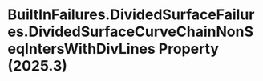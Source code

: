 # BuiltInFailures.DividedSurfaceFailures.DividedSurfaceCurveChainNonSeqIntersWithDivLines Property (2025.3)

﻿